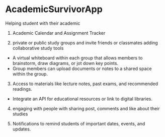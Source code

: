 # AcademicSurvivorApp
Helping student with their academic

1. Academic Calendar and Assignment Tracker

2.  private or public study groups and invite friends or classmates adding collaborative study tools
- A virtual whiteboard within each group that allows members to brainstorm, draw diagrams, or jot down key points.
- Group members can upload documents or notes to a shared space within the group.

3. Access to materials like lecture notes, past exams, and recommended readings.
- Integrate an API for educational resources or link to digital libraries.

4. engaging with people with sharing post, comments and like about their studies 

5. Notifications to remind students of important dates, events, and updates.
